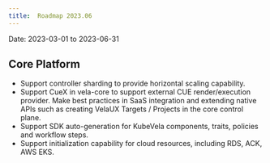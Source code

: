 ```yaml
---
title:  Roadmap 2023.06
---
```


Date: 2023-03-01 to 2023-06-31

## Core Platform

- Support controller sharding to provide horizontal scaling capability.
- Support CueX in vela-core to support external CUE render/execution provider. Make best practices in SaaS integration and extending native APIs such as creating VelaUX Targets / Projects in the core control plane.
- Support SDK auto-generation for KubeVela components, traits, policies and workflow steps.
- Support initialization capability for cloud resources, including RDS, ACK, AWS EKS.

